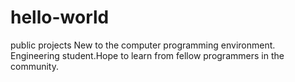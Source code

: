 # hello-world
public projects
New to the computer programming environment. Engineering student.Hope to learn from fellow programmers in the community.
